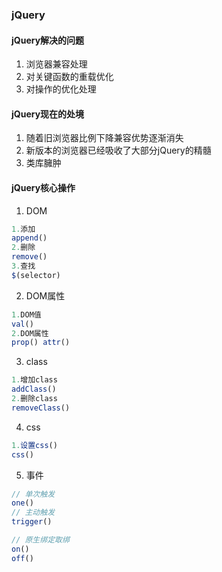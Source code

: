 ### jQuery
#### jQuery解决的问题

1. 浏览器兼容处理  
2. 对关键函数的重载优化 
3. 对操作的优化处理

#### jQuery现在的处境

1. 随着旧浏览器比例下降兼容优势逐渐消失
2. 新版本的浏览器已经吸收了大部分jQuery的精髓
3. 类库臃肿

#### jQuery核心操作
1. DOM
```js
1.添加
append()
2.删除
remove()
3.查找
$(selector)
```
2. DOM属性
```js
1.DOM值
val()
2.DOM属性
prop() attr()

```
3. class
```js
1.增加class
addClass()
2.删除class
removeClass()
```
4. css
```js
1.设置css()
css()
```
5. 事件
```js
// 单次触发
one()
// 主动触发
trigger()

// 原生绑定取绑
on()
off()
```
